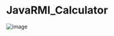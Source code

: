 # JavaRMI_Calculator


![image](https://user-images.githubusercontent.com/83409958/152502588-d7ae3efc-c940-43fa-86ea-d55dff9b5d0b.png)
